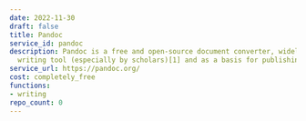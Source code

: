 ```yaml
---
date: 2022-11-30
draft: false
title: Pandoc
service_id: pandoc
description: Pandoc is a free and open-source document converter, widely used as a
  writing tool (especially by scholars)[1] and as a basis for publishing workflows.[
service_url: https://pandoc.org/
cost: completely_free
functions:
- writing
repo_count: 0
---
```



